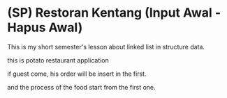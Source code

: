 # (SP) Restoran Kentang (Input Awal - Hapus Awal)
This is my short semester's lesson about linked list in structure data. 

this is potato restaurant application

if guest come, his order will be insert in the first.

and the process of the food start from the first one.
